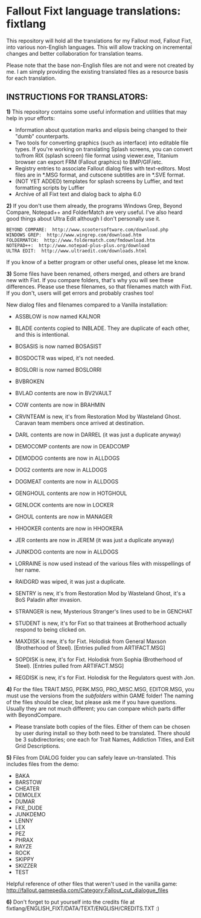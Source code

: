 # Fallout Fixt language translations: fixtlang
This repository will hold all the translations for my Fallout mod, Fallout Fixt, into various non-English languages. This will allow tracking on incremental changes and better collaboration for translation teams.

Please note that the base non-English files are not and were not created by me. I am simply providing the existing translated files as a resource basis for each translation.

## INSTRUCTIONS FOR TRANSLATORS:

<b>1)</b>  This repository contains some useful information and utilities that may help in your efforts:

- Information about quotation marks and elipsis being changed to their "dumb" counterparts.
- Two tools for converting graphics (such as interface) into editable file types. If you're working on translating Splash screens, you can convert to/from RIX (splash screen) file format using viewer.exe, Titanium browser can export FRM (Fallout graphics) to BMP/GIF/etc.
- Registry entries to associate Fallout dialog files with text-editors.  Most files are in *.MSG format, and cutscene subtitles are in *.SVE format.
- (NOT YET ADDED) templates for splash screens by Luffier, and text formatting scripts by Luffier
- Archive of all Fixt text and dialog back to alpha 6.0

<b>2)</b> If you don't use them already, the programs Windows Grep, Beyond Compare, Notepad++ and FolderMatch are very useful. I've also heard good things about Ultra Edit although I don't personally use it.

	BEYOND COMPARE:  http://www.scootersoftware.com/download.php
	WINDOWS GREP:  http://www.wingrep.com/download.htm
	FOLDERMATCH:  http://www.foldermatch.com/fmdownload.htm
	NOTEPAD++:  http://www.notepad-plus-plus.org/download
	ULTRA EDIT:  http://www.ultraedit.com/downloads.html

   If you know of a better program or other useful ones, please let me know.

<b>3)</b> Some files have been renamed, others merged, and others are brand new with Fixt. If you compare folders, that's why you will see these differences.
   Please use these filenames, so that filenames match with Fixt. If you don't, users will get errors and probably crashes too!

New dialog files and filenames compared to a Vanilla installation:

 - ASSBLOW is now named KALNOR

 - BLADE contents copied to INBLADE. They are duplicate of each other, and this is intentional.

 - BOSASIS is now named BOSASIST
 - BOSDOCTR was wiped, it's not needed.
 - BOSLORI is now named BOSLORRI

 - BVBROKEN

 - BVLAD contents are now in BV2VAULT

 - COW contents are now in BRAHMIN

 - CRVNTEAM is new, it's from Restoration Mod by Wasteland Ghost. Caravan team members once arrived at destination.

 - DARL contents are now in DARREL (it was just a duplicate anyway)

 - DEMOCOMP contents are now in DEADCOMP

 - DEMODOG contents are now in ALLDOGS
 - DOG2    contents are now in ALLDOGS
 - DOGMEAT contents are now in ALLDOGS

 - GENGHOUL contents are now in HOTGHOUL

 - GENLOCK contents are now in LOCKER

 - GHOUL contents are now in MANAGER

 - HHOOKER contents are now in HHOOKERA

 - JER contents are now in JEREM (it was just a duplicate anyway)

 - JUNKDOG contents are now in ALLDOGS

 - LORRAINE is now used instead of the various files with misspellings of her name.

 - RAIDGRD was wiped, it was just a duplicate.

 - SENTRY is new, it's from Restoration Mod by Wasteland Ghost, it's a BoS Paladin after invasion.

 - STRANGER is new, Mysterious Stranger's lines used to be in GENCHAT

 - STUDENT is new, it's for Fixt so that trainees at Brotherhood actually respond to being clicked on.

 - MAXDISK is new, it's for Fixt. Holodisk from General Maxson (Brotherhood of Steel). [Entries pulled from ARTIFACT.MSG]
 - SOPDISK is new, it's for Fixt. Holodisk from Sophia (Brotherhood of Steel). [Entries pulled from ARTIFACT.MSG]
 - REGDISK is new, it's for Fixt. Holodisk for the Regulators quest with Jon.


<b>4)</b> For the files TRAIT.MSG, PERK.MSG, PRO_MISC.MSG, EDITOR.MSG, you must use the versions from the *subfolders* within GAME folder! The naming of the files should be clear, but please ask me if you have questions. Usually they are not much different; you can compare which parts differ with BeyondCompare.

 - Please translate both copies of the files. Either of them can be chosen by user during install so they both need to be translated. There should be 3 subdirectories; one each for Trait Names, Addiction Titles, and Exit Grid Descriptions.


<b>5)</b> Files from DIALOG folder you can safely leave un-translated. This includes files from the demo:

 - BAKA
 - BARSTOW
 - CHEATER
 - DEMOLEX
 - DUMAR
 - FKE_DUDE
 - JUNKDEMO
 - LENNY
 - LEX
 - PEZ
 - PHRAX
 - RAYZE
 - ROCK
 - SKIPPY
 - SKIZZER
 - TEST

Helpful reference of other files that weren't used in the vanilla game: http://fallout.gamepedia.com/Category:Fallout_cut_dialogue_files
 

<b>6)</b> Don't forget to put yourself into the credits file at fixtlang/ENGLISH_FIXT/DATA/TEXT/ENGLISH/CREDITS.TXT :)
